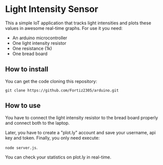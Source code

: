 # Light Intensity Sensor

This a simple IoT application that tracks light intensities and plots these values in awesome real-time graphs. For use it you need:
- An arduino microcontroller
- One light intensity resistor
- One resistance (1k)
- One bread board

## How to install
You can get the code cloning this repository:

`git clone https://github.com/Fortiz2305/arduino.git`

## How to use
You have to connect the light intensity resistor to the bread board properly and connect both to the laptop.

Later, you have to create a "plot.ly" account and save your username, api key and token. Finally, you only need execute:

`node server.js`.

You can check your statistics on plot.ly in real-time.
